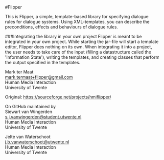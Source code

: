 #Flipper

This is Flipper, a simple, template-based library for specifying dialogue rules for dialogue systems.
Using XML-templates, you can describe the preconditions, effects and behaviours of dialogue rules.

###Integrating the library in your own project
Flipper is meant to be integrated in your own project. While starting the jar-file will start a template editor, Flipper does nothing on its own.
When integrating it into a project, the user needs to take care of the input (filling a datastructure called the 'Information State'), writing
the templates, and creating classes that perform the output specified in the templates.

Mark ter Maat  
mark.termaat+flipper@gmail.com  
Human Media Interaction  
University of Twente  

Original:
https://sourceforge.net/projects/hmiflipper/

On GitHub maintained by  
Siewart van Wingerden  
s.j.vanwingerden@student.utwente.nl  
Human Media Interaction  
University of Twente  

Jelte van Waterschoot  
j.b.vanwaterschoot@utwente.nl  
Human Media Interaction  
University of Twente  

